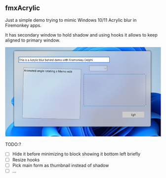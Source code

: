 fmxAcrylic
----------

Just a simple demo trying to mimic Windows 10/11 Acrylic blur in Firemonkey apps.

It has secondary window to hold shadow and using hooks it allows to keep aligned to primary window.

![snapshot01](https://raw.githubusercontent.com/vhanla/DelphiExperiments/main/FMX/fmxAcrylic/.gitassets/snapshot01.png)

TODO:?  

- [ ] Hide it before minimizing to block showing it bottom left briefly
- [ ] Resize hooks
- [ ] Pick main form as thumbnail instead of shadow
- [ ] ...
